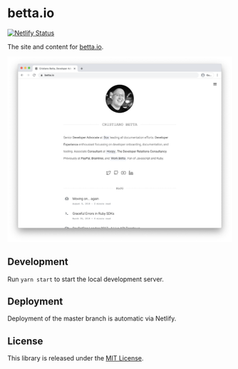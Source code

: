 # betta.io

[![Netlify Status](https://api.netlify.com/api/v1/badges/da952ace-f822-4750-94ff-078f29e6c752/deploy-status)](https://app.netlify.com/sites/betta/deploys)

The site and content for [betta.io](https://betta.io).

![Screenshot](./content/images/screenshot.png)

## Development

Run `yarn start` to start the local development server.

## Deployment

Deployment of the master branch is automatic via Netlify.

## License

This library is released under the [MIT License](LICENSE).
